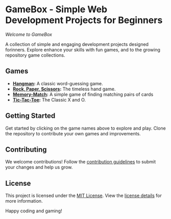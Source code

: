 <h1>GameBox - Simple Web Development Projects for Beginners</h1>

<p><em>Welcome to GameBox</em></p>
<p>A collection of simple and engaging development projects designed forinners. Explore enhance your skills with fun
    games, and to the growing repository game collections.</p>

<h2 id="games">Games</h2>
<ul>
    <li><strong><a href="/hangman/index.html">Hangman</a>:</strong> A classic word-guessing game.</li>
    <li><strong><a href="/rock-paper-scissors/index.html">Rock, Paper, Scissors</a>:</strong> The timeless hand game.</li>
    <li><strong><a href="/memory-match/index.html">Memory-Match</a>:</strong> A simple game of finding matching pairs of cards</li>
    <li><strong><a href="/tic-tac-toe/index.html">Tic-Tac-Toe</a>:</strong> The Classic X and O.</li>
</ul> <!-- Add more games as needed -->
<h2 id="getting-started">Getting Started</h2>
<p>Get started by clicking on the game names above to explore and play. Clone the repository to contribute your own
    games and improvements.</p>
<h2 id="contributing">Contributing</h2>
<p>We welcome contributions! Follow the <a href="CONTRIBUTING.md">contribution guidelines</a> to submit your changes and
    help us grow.</p>
<h2 id="license">License</h2>
<p>This project is licensed under the <a href="LICENSE.md">MIT License</a>. View the <a href="LICENSE.md">license
        details</a> for more information.</p>
<p>Happy coding and gaming!</p>
